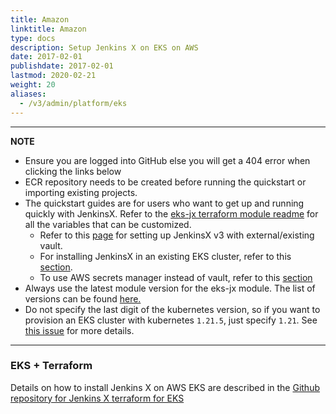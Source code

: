 ```yaml
---
title: Amazon
linktitle: Amazon
type: docs
description: Setup Jenkins X on EKS on AWS
date: 2017-02-01
publishdate: 2017-02-01
lastmod: 2020-02-21
weight: 20
aliases:
  - /v3/admin/platform/eks
---
```


---

**NOTE**

- Ensure you are logged into GitHub else you will get a 404 error when clicking the links below
- ECR repository needs to be created before running the quickstart or importing existing projects.
- The quickstart guides are for users who want to get up and running quickly with JenkinsX.
  Refer to the [eks-jx terraform module readme](https://github.com/jenkins-x/terraform-aws-eks-jx/blob/master/README.md) for all the variables that can be customized.
  - Refer to this [page](/v3/admin/setup/secrets/vault/#external-vault) for setting up JenkinsX v3 with external/existing vault.
  - For installing JenkinsX in an existing EKS cluster, refer to this [section](https://github.com/jenkins-x/terraform-aws-eks-jx#existing-eks-cluster).
  - To use AWS secrets manager instead of vault, refer to this [section](https://github.com/jenkins-x/terraform-aws-eks-jx#secrets-management)
- Always use the latest module version for the eks-jx module.
  The list of versions can be found [here.](https://github.com/jenkins-x/terraform-aws-eks-jx/releases)
- Do not specify the last digit of the kubernetes version, so if you want to provision an EKS cluster with kubernetes `1.21.5`, just specify `1.21`. See [this issue](https://github.com/jx3-gitops-repositories/jx3-terraform-eks/issues/26#issuecomment-936055015) for more details.

---

### EKS + Terraform

Details on how to install Jenkins X on AWS EKS are described in the [Github repository for Jenkins X terraform for EKS](https://github.com/jx3-gitops-repositories/jx3-terraform-eks#prerequisites)
